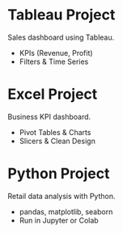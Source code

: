# Tableau Project

Sales dashboard using Tableau.

- KPIs (Revenue, Profit)  
- Filters & Time Series

# Excel Project

Business KPI dashboard.

- Pivot Tables & Charts  
- Slicers & Clean Design

# Python Project

Retail data analysis with Python.

- pandas, matplotlib, seaborn  
- Run in Jupyter or Colab
